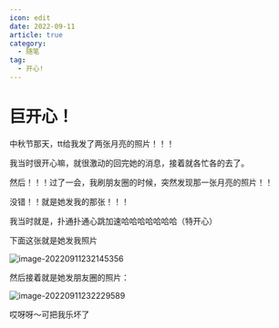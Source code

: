```yaml
---
icon: edit
date: 2022-09-11
article: true
category:
  - 随笔
tag:
  - 开心!
---
```

# 巨开心！

中秋节那天，tt给我发了两张月亮的照片！！！

我当时很开心嘛，就很激动的回完她的消息，接着就各忙各的去了。

然后！！！过了一会，我刷朋友圈的时候，突然发现那一张月亮的照片！！

没错！！就是她发我的那张！！！

我当时就是，扑通扑通心跳加速哈哈哈哈哈哈哈（特开心）

下面这张就是她发我照片

![image-20220911232145356](https://xingqiu-tuchuang-1256524210.cos.ap-shanghai.myqcloud.com/7374/image-20220911232145356.png)

然后接着就是她发朋友圈的照片：

![image-20220911232229589](https://xingqiu-tuchuang-1256524210.cos.ap-shanghai.myqcloud.com/7374/image-20220911232229589.png)



哎呀呀～可把我乐坏了